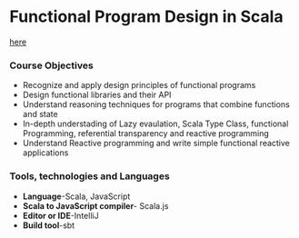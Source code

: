 # Functional Program Design in Scala 
  [here](https://www.coursera.org/learn/scala-functional-program-design?)


### Course Objectives

* Recognize and apply design principles of functional programs
* Design functional libraries and their API
* Understand reasoning techniques for programs that combine functions and state
* In-depth understading of Lazy evaulation, Scala Type Class, functional Programming, referential transparency and reactive programming
* Understand Reactive programming and write simple functional reactive applications


### Tools, technologies and Languages
* **Language**-Scala, JavaScript
* **Scala to JavaScript compiler**- Scala.js
* **Editor or IDE**-IntelliJ
* **Build tool**-sbt

